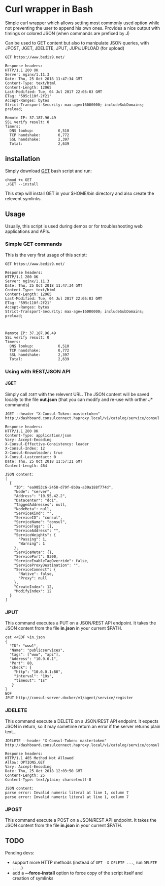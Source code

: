 # Curl wrapper in Bash

Simple curl wrapper which allows setting most commonly used option while not preventing the user to append his own ones.
Provides a nice output with timings or colored JSON (when commands are prefixed by J)

Can be used to GET content but also to manipulate JSON queries, with JPOST,
JGET, JDELETE, JPUT, JUP/JUPLOAD (for upload)

```
GET https://www.bedis9.net/

Response headers:
HTTP/1.1 200 OK
Server: nginx/1.11.3
Date: Thu, 25 Oct 2018 11:47:34 GMT
Content-Type: text/html
Content-Length: 12065
Last-Modified: Tue, 04 Jul 2017 22:05:03 GMT
ETag: "595c110f-2f21"
Accept-Ranges: bytes
Strict-Transport-Security: max-age=16000000; includeSubDomains; preload;

Remote IP: 37.187.96.49
SSL verify result: 0
Timers:
  DNS lookup:           0,510
  TCP handshake:        0,772
  SSL handshake:        2,397
  Total:                2,639
```


## installation
Simply download [GET](https://raw.githubusercontent.com/bedis/curlwrapperinbash/master/GET) bash script and run:
  ```
  chmod +x GET
  ./GET --install
  ```

This step will install GET in your $HOME/bin directory and also create the relevent symlinks.

## Usage

Usually, this script is used during demos or for troubleshooting web applications and APIs.

### Simple GET commands
This is the very first usage of this script:

```
GET https://www.bedis9.net/

Response headers:
HTTP/1.1 200 OK
Server: nginx/1.11.3
Date: Thu, 25 Oct 2018 11:47:34 GMT
Content-Type: text/html
Content-Length: 12065
Last-Modified: Tue, 04 Jul 2017 22:05:03 GMT
ETag: "595c110f-2f21"
Accept-Ranges: bytes
Strict-Transport-Security: max-age=16000000; includeSubDomains; preload;



Remote IP: 37.187.96.49
SSL verify result: 0
Timers:
  DNS lookup:           0,510
  TCP handshake:        0,772
  SSL handshake:        2,397
  Total:                2,639
```

### Using with REST/JSON API

#### JGET
Simply call ```JGET``` with the relevent URL.
The JSON content will be saved locally to the file **out.json** (that you can modify and re-use with orther J* commands)

```
JGET --header "X-Consul-Token: mastertoken" http://dashboard.consulconnect.haproxy.local/v1/catalog/service/consul

Response headers:
HTTP/1.1 200 OK
Content-Type: application/json
Vary: Accept-Encoding
X-Consul-Effective-Consistency: leader
X-Consul-Index: 12
X-Consul-Knownleader: true
X-Consul-Lastcontact: 0
Date: Thu, 25 Oct 2018 11:57:21 GMT
Content-Length: 464

JSON content:
[
  {
    "ID": "ea9053c6-2458-d79f-8b0a-a39a188f774d",
    "Node": "server",
    "Address": "10.55.42.2",
    "Datacenter": "dc1",
    "TaggedAddresses": null,
    "NodeMeta": null,
    "ServiceKind": "",
    "ServiceID": "consul",
    "ServiceName": "consul",
    "ServiceTags": [],
    "ServiceAddress": "",
    "ServiceWeights": {
      "Passing": 1,
      "Warning": 1
    },
    "ServiceMeta": {},
    "ServicePort": 8300,
    "ServiceEnableTagOverride": false,
    "ServiceProxyDestination": "",
    "ServiceConnect": {
      "Native": false,
      "Proxy": null
    },
    "CreateIndex": 12,
    "ModifyIndex": 12
  }
]
```

### JPUT
This command executes a PUT on a JSON/REST API endpoint. It takes the JSON content from the file **in.json** in your current $PATH.

```
cat <<EOF >in.json
{
  "ID": "www1",
  "Name": "publicservices",
  "tags": ["www", "api"],
  "Address": "10.0.0.1",
  "Port": 80,
  "check": {
    "http": "10.0.0.1:80",
    "interval": "10s",
    "timeout": "1s"
   }
}
EOF
JPUT http://consul-server.docker/v1/agent/service/register
```

### JDELETE
This command execute a DELETE on a JSON/REST API endpoint. It expects JSON in return, so it may sometime return an error if the server returns plain text...

```
JDELETE --header "X-Consul-Token: mastertoken" http://dashboard.consulconnect.haproxy.local/v1/catalog/service/consul

Response headers:
HTTP/1.1 405 Method Not Allowed
Allow: OPTIONS,GET
Vary: Accept-Encoding
Date: Thu, 25 Oct 2018 12:03:50 GMT
Content-Length: 25
Content-Type: text/plain; charset=utf-8

JSON content:
parse error: Invalid numeric literal at line 1, column 7
parse error: Invalid numeric literal at line 1, column 7
```

### JPOST
This command execute a POST on a JSON/REST API endpoint. It takes the JSON content from the file **in.json** in your current $PATH.

## TODO
Pending devs:
* support more HTTP methods (instead of ```GET -X DELETE ...```, run ```DELETE ....```)
* add a **--force-install** option to force copy of the script itself and creation of symlinks
